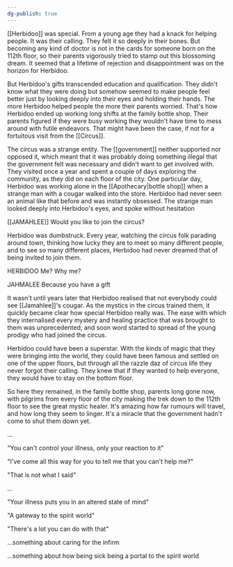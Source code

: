 ```yaml
---
dg-publish: true
---
```

[[Herbidoo]] was special. From a young age they had a knack for helping
people. It was their calling. They felt it so deeply in their bones. But becoming any kind of doctor is not in the cards for someone born on the
112th floor, so their parents vigorously tried to stamp out this blossoming dream. It seemed that a lifetime of rejection and disappointment was on the horizon for Herbidoo.

But Herbidoo's gifts transcended education and qualification. They didn't know what they were doing but somehow seemed to make people feel
better just by looking deeply into their eyes and holding their hands.
The more Herbidoo helped people the more their parents worried. That's
how Herbidoo ended up working long shifts at the family bottle shop.
Their parents figured if they were busy working they wouldn't have time
to mess around with futile endeavors. That might have been the case, if
not for a fortuitous visit from the [[Circus]].

The circus was a strange entity. The [[government]] neither supported nor
opposed it, which meant that it was probably doing something illegal
that the government felt was necessary and didn't want to get involved
with. They visited once a year and spent a couple of days exploring the
community, as they did on each floor of the city. One particular day,
Herbidoo was working alone in the [[Apothecary|bottle shop]] when a strange man with a
cougar walked into the store. Herbidoo had never seen an animal like
that before and was instantly obsessed. The strange man looked deeply
into Herbidoo's eyes, and spoke without hesitation

[[JAMAHLEE]]
Would you like to join the circus?

Herbidoo was dumbstruck. Every year, watching the circus folk parading
around town, thinking how lucky they are to meet so many different
people, and to see so many different places, Herbidoo had never dreamed
that of being invited to join them.

HERBIDOO
Me? Why me?

JAHMALEE
Because you have a gift

It wasn't until years later that Herbidoo realised that not everybody
could see [[Jamahlee]]'s cougar. As the mystics in the circus trained them,
it quickly became clear how special Herbidoo really was. The ease with
which they internalised every mystery and healing practice that was
brought to them was unprecedented, and soon word started to spread of
the young prodigy who had joined the circus.

Herbidoo could have been a superstar. With the kinds of magic that they
were bringing into the world, they could have been famous and settled on
one of the upper floors, but through all the razzle daz of circus life
they never forgot their calling. They knew that if they wanted to help
everyone, they would have to stay on the bottom floor.

So here they remained, in the family bottle shop, parents long gone now,
with pilgrims from every floor of the city making the trek down to the
112th floor to see the great mystic healer. It's amazing how far rumours
will travel, and how long they seem to linger. It's a miracle that the
government hadn't come to shut them down yet.

...

"You can't control your illness, only your reaction to it"

"I've come all this way for you to tell me that you can't help me?"

"That is not what I said"

...

"Your illness puts you in an altered state of mind"

"A gateway to the spirit world"

"There's a lot you can do with that"

...something about caring for the infirm

...something about how being sick being a portal to the spirit world
